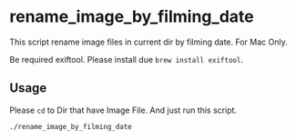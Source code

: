 # rename_image_by_filming_date

This script rename image files in current dir by filming date.
For Mac Only.

Be required exiftool.
Please install due `brew install exiftool`.

## Usage

Please `cd` to Dir that have Image File.
And just run this script.
```
./rename_image_by_filming_date
```

